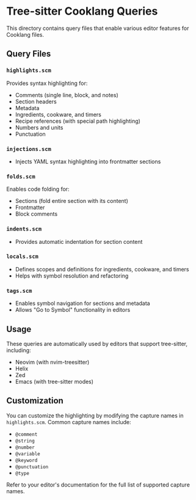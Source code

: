 # Tree-sitter Cooklang Queries

This directory contains query files that enable various editor features for Cooklang files.

## Query Files

### `highlights.scm`
Provides syntax highlighting for:
- Comments (single line, block, and notes)
- Section headers
- Metadata
- Ingredients, cookware, and timers
- Recipe references (with special path highlighting)
- Numbers and units
- Punctuation

### `injections.scm`
- Injects YAML syntax highlighting into frontmatter sections

### `folds.scm`
Enables code folding for:
- Sections (fold entire section with its content)
- Frontmatter
- Block comments

### `indents.scm`
- Provides automatic indentation for section content

### `locals.scm`
- Defines scopes and definitions for ingredients, cookware, and timers
- Helps with symbol resolution and refactoring

### `tags.scm`
- Enables symbol navigation for sections and metadata
- Allows "Go to Symbol" functionality in editors

## Usage

These queries are automatically used by editors that support tree-sitter, including:
- Neovim (with nvim-treesitter)
- Helix
- Zed
- Emacs (with tree-sitter modes)

## Customization

You can customize the highlighting by modifying the capture names in `highlights.scm`. 
Common capture names include:
- `@comment`
- `@string`
- `@number`
- `@variable`
- `@keyword`
- `@punctuation`
- `@type`

Refer to your editor's documentation for the full list of supported capture names.